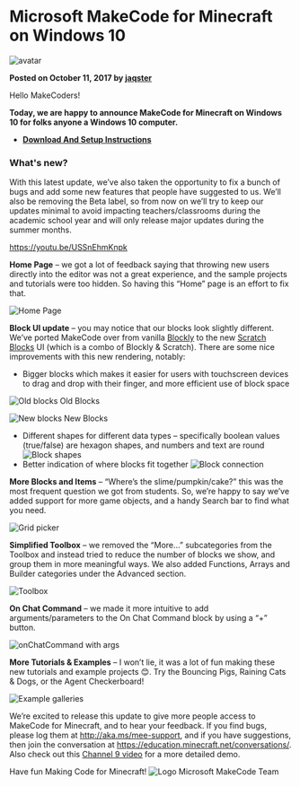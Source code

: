 # Microsoft MakeCode for Minecraft on Windows 10
![avatar](/static/blog/minecraft/avatar.png)

**Posted on October 11, 2017 by [jaqster](https://github.com/jaqster)**

Hello MakeCoders!

**Today, we are happy to announce MakeCode for Minecraft on Windows 10 for folks anyone a Windows 10 computer.**

* [**Download And Setup Instructions**](https://minecraft.makecode.com/setup)

###  What's new?

With this latest update, we’ve also taken the opportunity to fix a bunch of bugs and add some new features that people have suggested to us.  We’ll also be removing the Beta label, so from now on we’ll try to keep our updates minimal to avoid impacting teachers/classrooms during the academic school year and will only release major updates during the summer months.  

https://youtu.be/USSnEhmKnpk

**Home Page** – we got a lot of feedback saying that throwing new users directly into the editor was not a great experience, and the sample projects and tutorials were too hidden.  So having this “Home” page is an effort to fix that.

![Home Page](/static/blog/minecraft/home-page.png)

**Block UI update** – you may notice that our blocks look slightly different.  We’ve ported MakeCode over from vanilla [Blockly](https://developers.google.com/blockly/) to the new [Scratch Blocks](https://github.com/llk/scratch-blocks) UI (which is a combo of Blockly & Scratch).  There are some nice improvements with this new rendering, notably:

* Bigger blocks which makes it easier for users with touchscreen devices to drag and drop with their finger, and more efficient use of block space

![Old blocks](/static/blog/minecraft/old-blocks.png)
Old Blocks

![New blocks](/static/blog/minecraft/new-blocks.png)
New Blocks

* Different shapes for different data types – specifically boolean values (true/false) are hexagon shapes, and numbers and text are round
![Block shapes](/static/blog/minecraft/block-shapes.png)
* Better indication of where blocks fit together
![Block connection](/static/blog/minecraft/block-connection.png)
 
**More Blocks and Items** – “Where’s the slime/pumpkin/cake?” this was the most frequent question we got from students.  So, we’re happy to say we’ve added support for more game objects, and a handy Search bar to find what you need.

![Grid picker](/static/blog/minecraft/grid-picker.png)

**Simplified Toolbox** – we removed the “More…” subcategories from the Toolbox and instead tried to reduce the number of blocks we show, and group them in more meaningful ways.  We also added Functions, Arrays and Builder categories under the Advanced section.

![Toolbox](/static/blog/minecraft/toolbox.png) 

**On Chat Command** – we made it more intuitive to add arguments/parameters to the On Chat Command block by using a “+” button.

![onChatCommand with args](/static/blog/minecraft/on-chat-cmd-args.png) 

**More Tutorials & Examples** – I won’t lie, it was a lot of fun making these new tutorials and example projects 😊.  Try the Bouncing Pigs, Raining Cats & Dogs, or the Agent Checkerboard!

![Example galleries](/static/blog/minecraft/examples.png)

We’re excited to release this update to give more people access to MakeCode for Minecraft, and to hear your feedback.  If you find bugs, please log them at http://aka.ms/mee-support, and if you have suggestions, then join the conversation at https://education.minecraft.net/conversations/.  Also check out this [Channel 9 video](https://channel9.msdn.com/Blogs/Seth-Juarez/Announcing-Microsoft-MakeCode-for-Minecraft-Windows-10) for a more detailed demo.

Have fun Making Code for Minecraft!
![Logo](/static/blog/minecraft/logo.png)
Microsoft MakeCode Team

